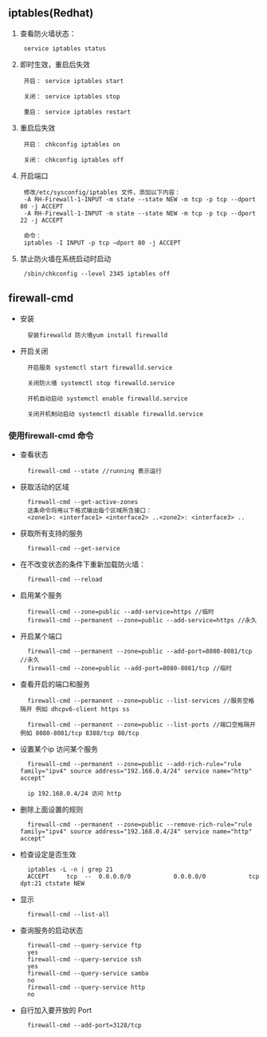 ## iptables(Redhat)

1. 查看防火墙状态：

		service iptables status  

2. 即时生效，重启后失效

		开启： service iptables start
	
		关闭： service iptables stop
		
		重启： service iptables restart

3. 重启后失效

		开启： chkconfig iptables on
		
		关闭： chkconfig iptables off

4. 开启端口

		修改/etc/sysconfig/iptables 文件，添加以下内容：
		-A RH-Firewall-1-INPUT -m state --state NEW -m tcp -p tcp --dport 80 -j ACCEPT
		-A RH-Firewall-1-INPUT -m state --state NEW -m tcp -p tcp --dport 22 -j ACCEPT

		命令：
		iptables -I INPUT -p tcp –dport 80 -j ACCEPT

5. 禁止防火墙在系统启动时启动
 
		/sbin/chkconfig --level 2345 iptables off

## firewall-cmd

- 安装  

		安装firewalld 防火墙yum install firewalld

- 开启关闭
	
		开启服务 systemctl start firewalld.service
		
		关闭防火墙 systemctl stop firewalld.service
		
		开机自动启动 systemctl enable firewalld.service
		
		关闭开机制动启动 systemctl disable firewalld.service
	
### 使用firewall-cmd 命令

- 查看状态

		firewall-cmd --state //running 表示运行
	
- 获取活动的区域

		firewall-cmd --get-active-zones
		这条命令将用以下格式输出每个区域所含接口：
		<zone1>: <interface1> <interface2> ..<zone2>: <interface3> ..
	
- 获取所有支持的服务

		firewall-cmd --get-service

- 在不改变状态的条件下重新加载防火墙：

		firewall-cmd --reload

- 启用某个服务

	 	firewall-cmd --zone=public --add-service=https //临时
		firewall-cmd --permanent --zone=public --add-service=https //永久

- 开启某个端口
	
		firewall-cmd --permanent --zone=public --add-port=8080-8081/tcp //永久
		firewall-cmd --zone=public --add-port=8080-8081/tcp //临时

- 查看开启的端口和服务
	
		firewall-cmd --permanent --zone=public --list-services //服务空格隔开 例如 dhcpv6-client https ss
	
		firewall-cmd --permanent --zone=public --list-ports //端口空格隔开 例如 8080-8081/tcp 8388/tcp 80/tcp

- 设置某个ip 访问某个服务
	
		firewall-cmd --permanent --zone=public --add-rich-rule="rule family="ipv4" source address="192.168.0.4/24" service name="http" accept"
	
		ip 192.168.0.4/24 访问 http

- 删除上面设置的规则
	
		firewall-cmd --permanent --zone=public --remove-rich-rule="rule family="ipv4" source address="192.168.0.4/24" service name="http" accept"

- 检查设定是否生效
	
		iptables -L -n | grep 21
		ACCEPT     tcp  --  0.0.0.0/0            0.0.0.0/0            tcp dpt:21 ctstate NEW

- 显示

		firewall-cmd --list-all

- 查询服务的启动状态
	
		firewall-cmd --query-service ftp
		yes
		firewall-cmd --query-service ssh
		yes
		firewall-cmd --query-service samba
		no
		firewall-cmd --query-service http
		no

- 自行加入要开放的 Port
	
		firewall-cmd --add-port=3128/tcp
	